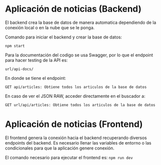 # Aplicación de noticias (Backend)
El backend crea la base de datos de manera automatica dependiendo de la conexión local o en la nube que se le ponga.

Comando para iniciar el backend y crear la base de datos:

`npm start`

Para la documentación del codigo se usa Swagger, por lo que el endpoint para hacer testing de la API es:

`url/api-docs/`

En donde se tiene el endpoint:

`GET api/articles: Obtiene todos los articulos de la base de datos`

En caso de ver el JSON RAW, acceder directamente en el buscador a:

`GET url/api/articles: Obtiene todos los articulos de la base de datos`


# Aplicación de noticias (Frontend)
El frontend genera la conexión hacia el backend recuperando diversos endpoints del backend. Es necesario llenar las variables de entorno
o las condicionales para que la aplicación genere conexión.

El comando necesario para ejecutar el frontend es:
`npm run dev`
